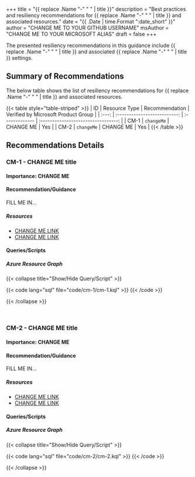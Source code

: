 +++
title = "{{ replace .Name "-" " " | title }}"
description = "Best practices and resiliency recommendations for {{ replace .Name "-" " " | title }} and associated resources."
date = "{{ .Date | time.Format ":date_short" }}"
author = "CHANGE ME TO YOUR GITHUB USERNAME"
msAuthor = "CHANGE ME TO YOUR MICROSOFT ALIAS"
draft = false
+++

The presented resiliency recommendations in this guidance include {{ replace .Name "-" " " | title }} and associated {{ replace .Name "-" " " | title }} settings.

## Summary of Recommendations

The below table shows the list of resiliency recommendations for {{ replace .Name "-" " " | title }} and associated resources.

{{< table style="table-striped" >}}
|  ID   |        Resource Type         | Recommendation | Verified by Microsoft Product Group |
| :---: | :--------------------------: | :------------- | :---------------------------------: |
| CM-1  | `changeMe`                   | CHANGE ME      |                 Yes                 |
| CM-2  | `changeMe`                   | CHANGE ME      |                 Yes                 |
{{< /table >}}

## Recommendations Details

### CM-1 - CHANGE ME title

#### Importance: CHANGE ME

#### Recommendation/Guidance

FILL ME IN...

##### Resources

- [CHANGE ME LINK](https://aka.ms)
- [CHANGE ME LINK](https://aka.ms)

#### Queries/Scripts

##### Azure Resource Graph

{{< collapse title="Show/Hide Query/Script" >}}

{{< code lang="sql" file="code/cm-1/cm-1.kql" >}} {{< /code >}}

{{< /collapse >}}

<br>

### CM-2 - CHANGE ME title

#### Importance: CHANGE ME

#### Recommendation/Guidance

FILL ME IN...

##### Resources

- [CHANGE ME LINK](https://aka.ms)
- [CHANGE ME LINK](https://aka.ms)

#### Queries/Scripts

##### Azure Resource Graph

{{< collapse title="Show/Hide Query/Script" >}}

{{< code lang="sql" file="code/cm-2/cm-2.kql" >}} {{< /code >}}

{{< /collapse >}}
